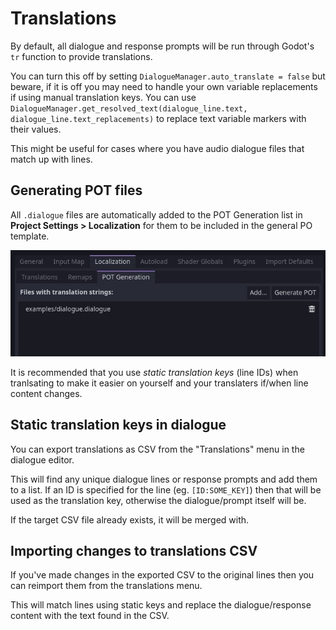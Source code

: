 # Translations

By default, all dialogue and response prompts will be run through Godot's `tr` function to provide translations. 

You can turn this off by setting `DialogueManager.auto_translate = false` but beware, if it is off you may need to handle your own variable replacements if using manual translation keys. You can use `DialogueManager.get_resolved_text(dialogue_line.text, dialogue_line.text_replacements)` to replace text variable markers with their values.

This might be useful for cases where you have audio dialogue files that match up with lines.

## Generating POT files

All `.dialogue` files are automatically added to the POT Generation list in **Project Settings > Localization** for them to be included in the general PO template.

![Adding dialogue files to the POT generation list](pot-generation.jpg)

It is recommended that you use _static translation keys_ (line IDs) when tranlsating to make it easier on yourself and your translaters if/when line content changes.

## Static translation keys in dialogue

You can export translations as CSV from the "Translations" menu in the dialogue editor. 

This will find any unique dialogue lines or response prompts and add them to a list. If an ID is specified for the line (eg. `[ID:SOME_KEY]`) then that will be used as the translation key, otherwise the dialogue/prompt itself will be.

If the target CSV file already exists, it will be merged with.

## Importing changes to translations CSV

If you've made changes in the exported CSV to the original lines then you can reimport them from the translations menu.

This will match lines using static keys and replace the dialogue/response content with the text found in the CSV.